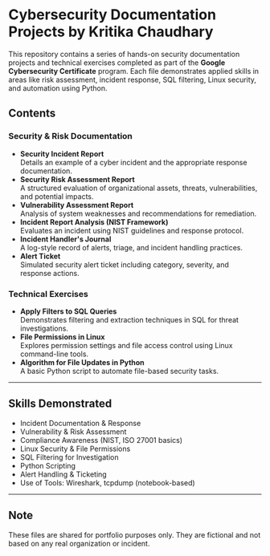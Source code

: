 # Cybersecurity Documentation Projects by Kritika Chaudhary

This repository contains a series of hands-on security documentation projects and technical exercises completed as part of the **Google Cybersecurity Certificate** program. Each file demonstrates applied skills in areas like risk assessment, incident response, SQL filtering, Linux security, and automation using Python.

## Contents

### Security & Risk Documentation
- **Security Incident Report**  
  Details an example of a cyber incident and the appropriate response documentation.
- **Security Risk Assessment Report**  
  A structured evaluation of organizational assets, threats, vulnerabilities, and potential impacts.
- **Vulnerability Assessment Report**  
  Analysis of system weaknesses and recommendations for remediation.
- **Incident Report Analysis (NIST Framework)**  
  Evaluates an incident using NIST guidelines and response protocol.
- **Incident Handler's Journal**  
  A log-style record of alerts, triage, and incident handling practices.
- **Alert Ticket**  
  Simulated security alert ticket including category, severity, and response actions.

### Technical Exercises
- **Apply Filters to SQL Queries**  
  Demonstrates filtering and extraction techniques in SQL for threat investigations.
- **File Permissions in Linux**  
  Explores permission settings and file access control using Linux command-line tools.
- **Algorithm for File Updates in Python**  
  A basic Python script to automate file-based security tasks.

---

## Skills Demonstrated
- Incident Documentation & Response  
- Vulnerability & Risk Assessment  
- Compliance Awareness (NIST, ISO 27001 basics)  
- Linux Security & File Permissions  
- SQL Filtering for Investigation  
- Python Scripting  
- Alert Handling & Ticketing  
- Use of Tools: Wireshark, tcpdump (notebook-based)

---

## Note
These files are shared for portfolio purposes only. They are fictional and not based on any real organization or incident.

